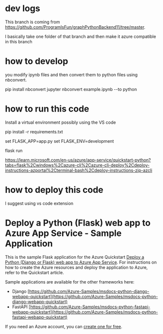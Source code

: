 
# dev logs

This branch is coming from https://github.com/ProgramIsFun/graphPythonBackend11/tree/master.  

I basically take one folder of that branch and then make it azure compatible in this branch

# how to develop 

you modify ipynb files and then convert them to python files using nbconvert.

pip install nbconvert
jupyter nbconvert example.ipynb --to python

# how to run this code

Install a virtual environment possibly using the VS code

pip install -r requirements.txt

set FLASK_APP=app.py
set FLASK_ENV=development

flask run

https://learn.microsoft.com/en-us/azure/app-service/quickstart-python?tabs=flask%2Cwindows%2Cazure-cli%2Cazure-cli-deploy%2Cdeploy-instructions-azportal%2Cterminal-bash%2Cdeploy-instructions-zip-azcli

# how to deploy this code

I suggest using vs code extension




# Deploy a Python (Flask) web app to Azure App Service - Sample Application

This is the sample Flask application for the Azure Quickstart [Deploy a Python (Django or Flask) web app to Azure App Service](https://docs.microsoft.com/en-us/azure/app-service/quickstart-python). For instructions on how to create the Azure resources and deploy the application to Azure, refer to the Quickstart article.

Sample applications are available for the other frameworks here:

* Django [https://github.com/Azure-Samples/msdocs-python-django-webapp-quickstart](https://github.com/Azure-Samples/msdocs-python-django-webapp-quickstart)
* FastAPI [https://github.com/Azure-Samples/msdocs-python-fastapi-webapp-quickstart](https://github.com/Azure-Samples/msdocs-python-fastapi-webapp-quickstart)

If you need an Azure account, you can [create one for free](https://azure.microsoft.com/en-us/free/).
